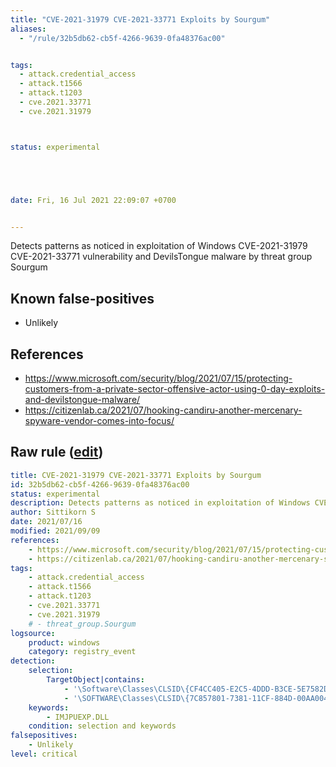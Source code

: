 ```yaml
---
title: "CVE-2021-31979 CVE-2021-33771 Exploits by Sourgum"
aliases:
  - "/rule/32b5db62-cb5f-4266-9639-0fa48376ac00"


tags:
  - attack.credential_access
  - attack.t1566
  - attack.t1203
  - cve.2021.33771
  - cve.2021.31979



status: experimental





date: Fri, 16 Jul 2021 22:09:07 +0700


---
```


Detects patterns as noticed in exploitation of Windows CVE-2021-31979 CVE-2021-33771 vulnerability and DevilsTongue malware by threat group Sourgum

<!--more-->


## Known false-positives

* Unlikely



## References

* https://www.microsoft.com/security/blog/2021/07/15/protecting-customers-from-a-private-sector-offensive-actor-using-0-day-exploits-and-devilstongue-malware/
* https://citizenlab.ca/2021/07/hooking-candiru-another-mercenary-spyware-vendor-comes-into-focus/


## Raw rule ([edit](https://github.com/SigmaHQ/sigma/edit/master/rules/windows/registry_event/registry_event_cve_2021_31979_cve_2021_33771_exploits.yml))
```yaml
title: CVE-2021-31979 CVE-2021-33771 Exploits by Sourgum
id: 32b5db62-cb5f-4266-9639-0fa48376ac00
status: experimental
description: Detects patterns as noticed in exploitation of Windows CVE-2021-31979 CVE-2021-33771 vulnerability and DevilsTongue malware by threat group Sourgum
author: Sittikorn S
date: 2021/07/16
modified: 2021/09/09
references:
    - https://www.microsoft.com/security/blog/2021/07/15/protecting-customers-from-a-private-sector-offensive-actor-using-0-day-exploits-and-devilstongue-malware/
    - https://citizenlab.ca/2021/07/hooking-candiru-another-mercenary-spyware-vendor-comes-into-focus/
tags:
    - attack.credential_access
    - attack.t1566
    - attack.t1203
    - cve.2021.33771
    - cve.2021.31979
    # - threat_group.Sourgum
logsource:
    product: windows
    category: registry_event
detection:
    selection:
        TargetObject|contains: 
            - '\Software\Classes\CLSID\{CF4CC405-E2C5-4DDD-B3CE-5E7582D8C9FA}\InprocServer32'
            - '\SOFTWARE\Classes\CLSID\{7C857801-7381-11CF-884D-00AA004B2E24}\InProcServer32'
    keywords:
        - IMJPUEXP.DLL
    condition: selection and keywords
falsepositives:
    - Unlikely
level: critical
```
